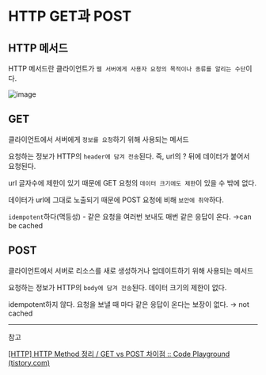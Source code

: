 # HTTP GET과 POST

## HTTP 메서드

HTTP 메서드란 클라이언트가 `웹 서버에게 사용자 요청의 목적이나 종류를 알리는 수단`이다.

![image](https://user-images.githubusercontent.com/97162920/174619702-21675692-c7a1-45d7-9c93-1066c3c49cc4.png)
## GET

클라이언트에서 서버에게 `정보를 요청`하기 위해 사용되는 메서드

요청하는 정보가 HTTP의 `header에 담겨 전송`된다. 즉, url의 ? 뒤에 데이터가 붙어서 요청된다.

url 글자수에 제한이 있기 때문에 GET 요청의 `데이터 크기에도 제한`이 있을 수 밖에 없다.

데이터가 url에 그대로 노출되기 때문에 POST 요청에 비해 `보안에 취약`하다.

`idempotent`하다(멱등성) - 같은 요청을 여러번 보내도 매번 같은 응답이 온다. →can be cached

## POST

클라이언트에서 서버로 리소스를 새로 생성하거나 업데이트하기 위해 사용되는 메서드

요청하는 정보가 HTTP의 `body에 담겨 전송`된다. 데이터 크기의 제한이 없다.

idempotent하지 않다. 요청을 보낼 때 마다 같은 응답이 온다는 보장이 없다. → not cached


---

참고

[[HTTP] HTTP Method 정리 / GET vs POST 차이점 :: Code Playground (tistory.com)](https://im-developer.tistory.com/166)

